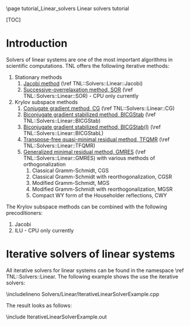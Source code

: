 \page tutorial_Linear_solvers  Linear solvers tutorial

[TOC]


# Introduction

Solvers of linear systems are one of the most important algorithms in scientific computations. TNL offers the followiing iterative methods:

1. Stationary methods
   1. [Jacobi method](https://en.wikipedia.org/wiki/Jacobi_method) (\ref TNL::Solvers::Linear::Jacobi)
   2. [Successive-overrelaxation method, SOR]([https://en.wikipedia.org/wiki/Successive_over-relaxation]) (\ref TNL::Solvers::Linear::SOR) - CPU only currently
2. Krylov subspace methods
   1. [Conjugate gradient method, CG](https://en.wikipedia.org/wiki/Conjugate_gradient_method) (\ref TNL::Solvers::Linear::CG)
   2. [Biconjugate gradient stabilized method, BICGStab](https://en.wikipedia.org/wiki/Biconjugate_gradient_stabilized_method) (\ref TNL::Solvers::Linear::BICGStab)
   3. [Biconjugate gradient stabilized method, BICGStab(l)](https://dspace.library.uu.nl/bitstream/handle/1874/16827/sleijpen_93_bicgstab.pdf) (\ref TNL::Solvers::Linear::BICGStabL)
   4. [Transpose-free quasi-minimal residual method, TFQMR]([https://second.wiki/wiki/algoritmo_tfqmr]) (\ref TNL::Solvers::Linear::TFQMR)
   5. [Generalized minimal residual method, GMRES](https://en.wikipedia.org/wiki/Generalized_minimal_residual_method) (\ref TNL::Solvers::Linear::GMRES) with various methods of orthogonalization
      1. Classical Gramm-Schmidt, CGS
      2. Classical Gramm-Schmidt with reorthogonalization, CGSR
      3. Modified Gramm-Schmidt, MGS
      4. Modified Gramm-Schmidt with reorthogonalization, MGSR
      5. Compact WY form of the Householder reflections, CWY

The Krylov subspace methods can be combined with the following precoditioners:

1. Jacobi
2. ILU - CPU only currently

# Iterative solvers of linear systems

All iterative solvers for linear systems can be found in the namespace \ref TNL::Solvers::Linear. The following example shows the use the iterative solvers:

\includelineno Solvers/Linear/IterativeLinearSolverExample.cpp

The result looks as follows:

\include IterativeLinearSolverExample.out